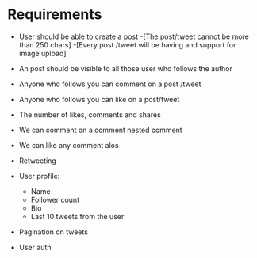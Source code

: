 # Requirements
 - User should be able to create a post 
      -[The post/tweet cannot be more than 250 chars]
      -[Every post /tweet will be having and support for image upload]

- An post should be visible to all those user who follows the author
- Anyone who follows you can comment on a post /tweet
- Anyone who follows you can like on a post/tweet
- The number of likes, comments and shares
- We can comment on a comment nested comment
- We can like any comment alos
- Retweeting

- User profile:
   - Name
   - Follower count
   - Bio
   - Last 10 tweets from the user

- Pagination on tweets
- User auth
